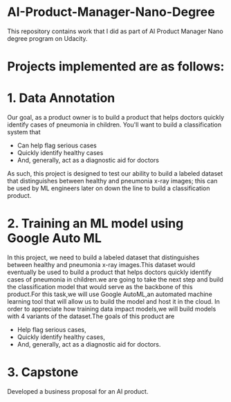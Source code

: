 # AI-Product-Manager-Nano-Degree
This repository contains work that I did as part of AI Product Manager Nano degree program on Udacity.


# Projects implemented are as follows:
# 1. Data Annotation
Our goal, as a product owner is to build a product that helps doctors quickly identify cases of pneumonia in children. You'll want to build a classification system that

* Can help flag serious cases
* Quickly identify healthy cases
* And, generally, act as a diagnostic aid for doctors

As such, this project is designed to test our ability to build a labeled dataset that distinguishes between healthy and pneumonia x-ray images; this can be used by ML engineers later on down the line to build a classification product.

# 2. Training an ML model using Google Auto ML
In this project, we need to build a labeled dataset that distinguishes between healthy and pneumonia x-ray images.This dataset would eventually be used to build a product that helps doctors quickly identify cases of pneumonia in children.we are going to take the next step and build the classification model that would serve as the backbone of this product.For this task,we will use Google AutoML,an automated machine learning tool that will allow us to build the model and host it in the cloud. In order to appreciate how training data impact models,we will build models with 4 variants of the dataset.The goals of this product are

* Help flag serious cases,
* Quickly identify healthy cases,
* And, generally, act as a diagnostic aid for doctors.

# 3. Capstone
Developed a business proposal for an AI product.
